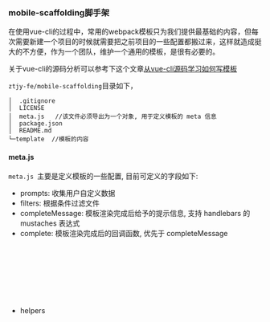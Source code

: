 ### mobile-scaffolding脚手架

在使用vue-cli的过程中，常用的webpack模板只为我们提供最基础的内容，但每次需要新建一个项目的时候就需要把之前项目的一些配置都搬过来，这样就造成挺大的不方便，作为一个团队，维护一个通用的模板，是很有必要的。  

关于vue-cli的源码分析可以参考下这个文章[从vue-cli源码学习如何写模板](https://github.com/dwqs/blog/issues/56 )  


``ztjy-fe/mobile-scaffolding``目录如下，

```
│  .gitignore
│  LICENSE
│  meta.js   //该文件必须导出为一个对象, 用于定义模板的 meta 信息
│  package.json
│  README.md
└─template  //模板的内容
```
#### meta.js

``meta.js ``主要是定义模板的一些配置, 目前可定义的字段如下:

- prompts<Object>: 收集用户自定义数据
- filters<Object>: 根据条件过滤文件
- completeMessage<String>: 模板渲染完成后给予的提示信息, 支持 handlebars 的 mustaches 表达式
- complete<Function>: 模板渲染完成后的回调函数, 优先于 completeMessage
- helpers<Object>: 自定义的 Handlebars 辅助函数

#### prompts

看下 ``prompts``的代码
```
"prompts": {
	"name": {
		"type": "string",
		"required": true,
		"message": "Project name"  
	},
	"description": {  
		"type": "string",
		"required": false,
		"message": "Project description",
		"default": "A Vue.js project"
	},
	"author": {
		"type": "string",
		"message": "Author"
	},
	"WXShare":{
		"type": "confirm",
		"message": "是否加载微信JS-SDK？"
	},
	"Moblink":{
		"type": "confirm",
		"message": "是否集成Deep Link解决方案Moblink.js？"
	},
	"VueLazyload":{
		"type": "confirm",
		"message": "是否安装图片延迟加载插件VueLazyload？"
	}
	...
}

```
所有的用户输入完成之后, ``template`` 目录下的所有文件将会用 ``Handlebars``（[了解相关的语法点这里](http://handlebarsjs.com/)） 进行渲染. 用户输入的数据会作为模板渲染时的使用数据,例如，在``cmd``选择使用``VueLazyload``后，

```
	"VueLazyload":{
		"type": "confirm",
		"message": "是否安装图片延迟加载插件VueLazyload？"
	}
```

安装过程中，就会询问是否安装``VueLazyload``插件


#### helper

上面的``if_eq``，还有源码中的``unless_eq``是原本vue-cli中注册的辅助函数，在vue-cli中的generate.js：

```
# vue-cli/lib/generate.js

//...

// register handlebars helper
Handlebars.registerHelper('if_eq', function (a, b, opts) {
return a === b
	? opts.fn(this)
	: opts.inverse(this)
})

Handlebars.registerHelper('unless_eq', function (a, b, opts) {
return a === b
	? opts.inverse(this)
	: opts.fn(this)
})
```
类似的，你也可以自定义一些函数，方便你自己去处理一些数据，在``meta.js``中``helpers``对象中可以加入自己的方法，如源码中就有注册一个``if_or``的方法,你在文件中就可以用``{{#if_or a b}}{{/if_or}}``去使用

```
"helpers": {
	"if_or": function (v1, v2, options) {
		if (v1 || v2) {
			return options.fn(this);
		}

		return options.inverse(this);
	}
},
```

#### filters
``filters`` 是根据条件过滤文件，源码:
```
 "filters": {
	"src/assets/images/lazyload/*": "VueLazyload"  //例如上面的 VueLazyload 为true的时候，就会加入这个目录
}
```
后续的话只需要将自己需要的文件跟文件夹，加入到``template/src``

最后,提交到github自己的分支上，就可以使用了

```
szy create project-name

```
#### github地址
[https://github.com/ztjy-fe/mobile-scaffolding](https://github.com/ztjy-fe/mobile-scaffolding)

#### 参考：  
[vue-cli webpack的配置详解](http://blog.csdn.net/hongchh/article/details/55113751 )  
[从vue-cli源码学习如何写模板 ](https://github.com/dwqs/blog/issues/56)  

